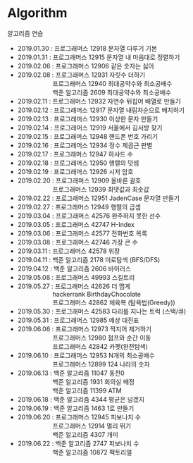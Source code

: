 # Algorithm
알고리즘 연습
- 2019.01.30 : 프로그래머스 12918 문자열 다루기 기본
- 2019.01.31 : 프로그래머스 12915 문자열 내 마음대로 정렬하기
- 2019.02.06 : 프로그래머스 12906 같은 숫자는 싫어
- 2019.02.08 : 프로그래머스 12931 자릿수 더하기<br>
&nbsp;&nbsp;&nbsp;&nbsp;&nbsp;&nbsp;&nbsp;&nbsp;&nbsp;&nbsp;&nbsp;&nbsp;&nbsp;&nbsp;&nbsp;&nbsp;&nbsp;&nbsp;&nbsp;&nbsp;프로그래머스 12940 최대공약수와 최소공배수<br>
&nbsp;&nbsp;&nbsp;&nbsp;&nbsp;&nbsp;&nbsp;&nbsp;&nbsp;&nbsp;&nbsp;&nbsp;&nbsp;&nbsp;&nbsp;&nbsp;&nbsp;&nbsp;&nbsp;&nbsp;백준 알고리즘 2609 최대공약수와 최소공배수
- 2019.02.11 : 프로그래머스 12932 자연수 뒤집어 배열로 만들기
- 2019.02.12 : 프로그래머스 12917 문자열 내림차순으로 배치하기
- 2019.02.13 : 프로그래머스 12930 이상한 문자 만들기
- 2019.02.14 : 프로그래머스 12919 서울에서 김서방 찾기
- 2019.02.15 : 프로그래머스 12948 핸드폰 번호 가리기
- 2019.02.16 : 프로그래머스 12934 정수 제곱근 판별
- 2019.02.17 : 프로그래머스 12947 하샤드 수
- 2019.02.18 : 프로그래머스 12950 행렬의 덧셈
- 2019.02.19 : 프로그래머스 12926 시저 암호
- 2019.02.20 : 프로그래머스 12909 올바른 괄호<br>
&nbsp;&nbsp;&nbsp;&nbsp;&nbsp;&nbsp;&nbsp;&nbsp;&nbsp;&nbsp;&nbsp;&nbsp;&nbsp;&nbsp;&nbsp;&nbsp;&nbsp;&nbsp;&nbsp;&nbsp;프로그래머스 12939 최댓값과 최솟값<br>
- 2019.02.22 : 프로그래머스 12951 JadenCase 문자열 만들기
- 2019.02.27 : 프로그래머스 12949 행렬의 곱셈
- 2019.03.04 : 프로그래머스 42576 완주하지 못한 선수
- 2019.03.05 : 프로그래머스 42747 H-Index
- 2019.03.06 : 프로그래머스 42577 전화번호 목록
- 2019.03.08 : 프로그래머스 42746 가장 큰 수
- 2019.03.11 : 프로그래머스 42578 위장
- 2019.04.11 : 백준 알고리즘 2178 미로탐색 (BFS/DFS)
- 2019.04.12 : 백준 알고리즘 2606 바이러스
- 2019.05.08 : 프로그래머스 49993 스킬트리
- 2019.05.27 : 프로그래머스 42626 더 맵게<br>
&nbsp;&nbsp;&nbsp;&nbsp;&nbsp;&nbsp;&nbsp;&nbsp;&nbsp;&nbsp;&nbsp;&nbsp;&nbsp;&nbsp;&nbsp;&nbsp;&nbsp;&nbsp;&nbsp;&nbsp;hackerrank BirthdayChocolate<br>
&nbsp;&nbsp;&nbsp;&nbsp;&nbsp;&nbsp;&nbsp;&nbsp;&nbsp;&nbsp;&nbsp;&nbsp;&nbsp;&nbsp;&nbsp;&nbsp;&nbsp;&nbsp;&nbsp;&nbsp;프로그래머스 42862  체육복 (탐욕법(Greedy))
- 2019.05.30 : 프로그래머스 42583 다리를 지나는 트럭 (스택/큐)
- 2019.05.31 : 프로그래머스 12985 예상 대진표
- 2019.06.06 : 프로그래머스 12973 짝지어 제거하기<br>
&nbsp;&nbsp;&nbsp;&nbsp;&nbsp;&nbsp;&nbsp;&nbsp;&nbsp;&nbsp;&nbsp;&nbsp;&nbsp;&nbsp;&nbsp;&nbsp;&nbsp;&nbsp;&nbsp;&nbsp;프로그래머스 12980 점프와 순간 이동<br>
&nbsp;&nbsp;&nbsp;&nbsp;&nbsp;&nbsp;&nbsp;&nbsp;&nbsp;&nbsp;&nbsp;&nbsp;&nbsp;&nbsp;&nbsp;&nbsp;&nbsp;&nbsp;&nbsp;&nbsp;프로그래머스 42842 카펫(완전탐색)
- 2019.06.10 : 프로그래머스 12953 N개의 최소공배수<br>
&nbsp;&nbsp;&nbsp;&nbsp;&nbsp;&nbsp;&nbsp;&nbsp;&nbsp;&nbsp;&nbsp;&nbsp;&nbsp;&nbsp;&nbsp;&nbsp;&nbsp;&nbsp;&nbsp;&nbsp;프로그래머스 12899 124 나라의 숫자
- 2019.06.13 : 백준 알고리즘 11047 동전0<br>
&nbsp;&nbsp;&nbsp;&nbsp;&nbsp;&nbsp;&nbsp;&nbsp;&nbsp;&nbsp;&nbsp;&nbsp;&nbsp;&nbsp;&nbsp;&nbsp;&nbsp;&nbsp;&nbsp;&nbsp;백준 알고리즘 1931 회의실 배정<br>
&nbsp;&nbsp;&nbsp;&nbsp;&nbsp;&nbsp;&nbsp;&nbsp;&nbsp;&nbsp;&nbsp;&nbsp;&nbsp;&nbsp;&nbsp;&nbsp;&nbsp;&nbsp;&nbsp;&nbsp;백준 알고리즘 11399 ATM
- 2019.06.18 : 백준 알고리즘 4344 평균은 넘겠지
- 2019.06.19 : 백준 알고리즘 1463 1로 만들기
- 2019.06.20 : 프로그래머스 12945 피보나치 수<br>
&nbsp;&nbsp;&nbsp;&nbsp;&nbsp;&nbsp;&nbsp;&nbsp;&nbsp;&nbsp;&nbsp;&nbsp;&nbsp;&nbsp;&nbsp;&nbsp;&nbsp;&nbsp;&nbsp;&nbsp;프로그래머스 12914 멀리 뛰기<br>
&nbsp;&nbsp;&nbsp;&nbsp;&nbsp;&nbsp;&nbsp;&nbsp;&nbsp;&nbsp;&nbsp;&nbsp;&nbsp;&nbsp;&nbsp;&nbsp;&nbsp;&nbsp;&nbsp;&nbsp;백준 알고리즘 4307 개미
- 2019.06.22 : 백준 알고리즘 2747 피보나치 수<br>
&nbsp;&nbsp;&nbsp;&nbsp;&nbsp;&nbsp;&nbsp;&nbsp;&nbsp;&nbsp;&nbsp;&nbsp;&nbsp;&nbsp;&nbsp;&nbsp;&nbsp;&nbsp;&nbsp;&nbsp;백준 알고리즘 10872 팩토리얼
